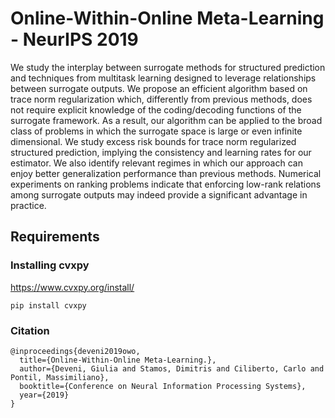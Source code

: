 # Online-Within-Online Meta-Learning - NeurIPS 2019
We study the interplay between surrogate methods for structured prediction and techniques from multitask learning designed to leverage relationships between surrogate outputs. We propose an efficient algorithm based on trace norm regularization which, differently from previous methods, does not require explicit knowledge of the coding/decoding functions of the surrogate framework. As a result, our algorithm can be applied to the broad class of problems in which the surrogate space is large or even infinite dimensional. We study excess risk bounds for trace norm regularized structured prediction, implying the consistency and learning rates for our estimator. We also identify relevant regimes in which our approach can enjoy better generalization performance than previous methods. Numerical experiments on ranking problems indicate that enforcing low-rank relations among surrogate outputs may indeed provide a significant advantage in practice.


## Requirements


### Installing cvxpy
https://www.cvxpy.org/install/

```
pip install cvxpy
```

### Citation

```
@inproceedings{deveni2019owo,
  title={Online-Within-Online Meta-Learning.},
  author={Deveni, Giulia and Stamos, Dimitris and Ciliberto, Carlo and Pontil, Massimiliano},
  booktitle={Conference on Neural Information Processing Systems},
  year={2019}
}
```

